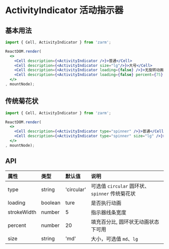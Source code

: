 # ActivityIndicator 活动指示器

## 基本用法

```jsx
import { Cell, ActivityIndicator } from 'zarm';

ReactDOM.render(
  <>
    <Cell description={<ActivityIndicator />}>普通</Cell>
    <Cell description={<ActivityIndicator size="lg"/>}>大号</Cell>
    <Cell description={<ActivityIndicator loading={false} />}>无旋转动画</Cell>
    <Cell description={<ActivityIndicator loading={false} percent={75} />}>指定百分比</Cell>
  </>
, mountNode);
```



## 传统菊花状

```jsx
import { Cell, ActivityIndicator } from 'zarm';

ReactDOM.render(
  <>
    <Cell description={<ActivityIndicator type="spinner" />}>普通</Cell>
    <Cell description={<ActivityIndicator type="spinner" size="lg" />}>大号</Cell>
  </>
, mountNode);
```



## API

| 属性 | 类型 | 默认值 | 说明 |
| :--- | :--- | :--- | :--- |
| type | string | 'circular' | 可选值 `circular` 圆环状、`spinner` 传统菊花状 |
| loading | boolean | ture | 是否执行动画 |
| strokeWidth | number | 5 | 指示器线条宽度 |  
| percent | number | 20 | 填充百分比, 圆环状无动画状态下可用 |
| size | string | 'md' | 大小，可选值 `md`、`lg` |
